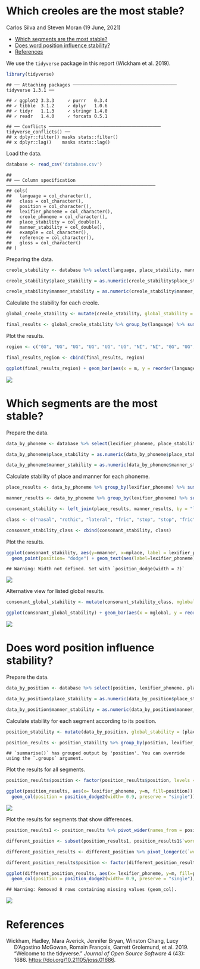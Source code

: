Which creoles are the most stable?
================
Carlos Silva and Steven Moran
(19 June, 2021)

-   [Which segments are the most
    stable?](#which-segments-are-the-most-stable)
-   [Does word position influence
    stability?](#does-word-position-influence-stability)
-   [References](#references)

We use the `tidyverse` package in this report (Wickham et al. 2019).

``` r
library(tidyverse)
```

    ## ── Attaching packages ─────────────────────────────────────── tidyverse 1.3.1 ──

    ## ✓ ggplot2 3.3.3     ✓ purrr   0.3.4
    ## ✓ tibble  3.1.2     ✓ dplyr   1.0.6
    ## ✓ tidyr   1.1.3     ✓ stringr 1.4.0
    ## ✓ readr   1.4.0     ✓ forcats 0.5.1

    ## ── Conflicts ────────────────────────────────────────── tidyverse_conflicts() ──
    ## x dplyr::filter() masks stats::filter()
    ## x dplyr::lag()    masks stats::lag()

Load the data.

``` r
database <- read_csv('database.csv')
```

    ## 
    ## ── Column specification ────────────────────────────────────────────────────────
    ## cols(
    ##   language = col_character(),
    ##   class = col_character(),
    ##   position = col_character(),
    ##   lexifier_phoneme = col_character(),
    ##   creole_phoneme = col_character(),
    ##   place_stability = col_double(),
    ##   manner_stability = col_double(),
    ##   example = col_character(),
    ##   reference = col_character(),
    ##   gloss = col_character()
    ## )

Preparing the data.

``` r
creole_stability <- database %>% select(language, place_stability, manner_stability)

creole_stability$place_stability = as.numeric(creole_stability$place_stability)

creole_stability$manner_stability = as.numeric(creole_stability$manner_stability)
```

Calculate the stability for each creole.

``` r
global_creole_stability <- mutate(creole_stability, global_stability = (place_stability + manner_stability)/2)

final_results <- global_creole_stability %>% group_by(language) %>% summarize(m = mean(global_stability, na.rm = TRUE))
```

Plot the results.

``` r
region <- c("GG", "UG", "UG", "UG", "UG", "UG", "NI", "NI", "GG", "UG", "SI", "NI", "SA", "GG", "GG", "SI")

final_results_region <- cbind(final_results, region)

ggplot(final_results_region) + geom_bar(aes(x = m, y = reorder(language, m), fill = region), stat = "identity", show.legend = FALSE)
```

![](scripts_files/figure-gfm/unnamed-chunk-5-1.png)<!-- -->

# Which segments are the most stable?

Prepare the data.

``` r
data_by_phoneme <- database %>% select(lexifier_phoneme, place_stability, manner_stability)

data_by_phoneme$place_stability = as.numeric(data_by_phoneme$place_stability)

data_by_phoneme$manner_stability = as.numeric(data_by_phoneme$manner_stability)
```

Calculate stability of place and manner for each phoneme.

``` r
place_results <- data_by_phoneme %>% group_by(lexifier_phoneme) %>% summarize(mplace = mean(place_stability, na.rm = TRUE))

manner_results <- data_by_phoneme %>% group_by(lexifier_phoneme) %>% summarize(mmanner = mean(manner_stability, na.rm = TRUE))

consonant_stability <- left_join(place_results, manner_results, by = "lexifier_phoneme")

class <- c("nasal", "rothic", "lateral", "fric", "stop", "stop", "fric", "stop", "stop", "lateral", "nasal", "nasal", "stop", "rothic", "fric", "stop", "affricate", "fric", "fric")

consonant_stability_class <- cbind(consonant_stability, class)
```

Plot the results.

``` r
ggplot(consonant_stability, aes(y=mmanner, x=mplace, label = lexifier_phoneme, color=class)) + 
  geom_point(position= "dodge") + geom_text(aes(label=lexifier_phoneme), hjust=3, vjust=0)
```

    ## Warning: Width not defined. Set with `position_dodge(width = ?)`

![](scripts_files/figure-gfm/unnamed-chunk-8-1.png)<!-- -->

Alternative view for listed global results.

``` r
consonant_global_stability <- mutate(consonant_stability_class, mglobal = (mmanner + mplace)/2)

ggplot(consonant_global_stability) + geom_bar(aes(x = mglobal, y = reorder(lexifier_phoneme, mglobal), fill = class), stat = "identity", show.legend = TRUE)
```

![](scripts_files/figure-gfm/unnamed-chunk-9-1.png)<!-- -->

# Does word position influence stability?

Prepare the data.

``` r
data_by_position <- database %>% select(position, lexifier_phoneme, place_stability, manner_stability) %>% mutate(position = tolower(position))

data_by_position$place_stability = as.numeric(data_by_position$place_stability)

data_by_position$manner_stability = as.numeric(data_by_position$manner_stability)
```

Calculate stability for each segment according to its position.

``` r
position_stability <- mutate(data_by_position, global_stability = (place_stability + manner_stability)/2)

position_results <- position_stability %>% group_by(position, lexifier_phoneme) %>% summarize(m = mean(global_stability, na.rm = TRUE))
```

    ## `summarise()` has grouped output by 'position'. You can override using the `.groups` argument.

Plot the results for all segments.

``` r
position_results$position <- factor(position_results$position, levels = c('word-initial', 'word-medial', 'word-final'))

ggplot(position_results, aes(x= lexifier_phoneme, y=m, fill=position)) + 
  geom_col(position = position_dodge2(width= 0.9, preserve = "single"))
```

![](scripts_files/figure-gfm/unnamed-chunk-12-1.png)<!-- -->

Plot the results for segments that show differences.

``` r
position_results1 <- position_results %>% pivot_wider(names_from = position, values_from = m)

different_position <- subset(position_results1, position_results1$`word-initial` != position_results1$`word-medial` | position_results1$`word-final` != position_results1$`word-medial`)

different_position_results <- different_position %>% pivot_longer(c(`word-initial`, `word-medial`, `word-final`), names_to = "position", values_to = "m")

different_position_results$position <- factor(different_position_results$position, levels = c('word-initial', 'word-medial', 'word-final'))

ggplot(different_position_results, aes(x= lexifier_phoneme, y=m, fill=position)) + 
  geom_col(position = position_dodge2(width= 0.9, preserve = "single"))
```

    ## Warning: Removed 8 rows containing missing values (geom_col).

![](scripts_files/figure-gfm/unnamed-chunk-13-1.png)<!-- -->

# References

<div id="refs" class="references csl-bib-body hanging-indent">

<div id="ref-tidyverse" class="csl-entry">

Wickham, Hadley, Mara Averick, Jennifer Bryan, Winston Chang, Lucy
D’Agostino McGowan, Romain François, Garrett Grolemund, et al. 2019.
“Welcome to the <span class="nocase">tidyverse</span>.” *Journal of Open
Source Software* 4 (43): 1686. <https://doi.org/10.21105/joss.01686>.

</div>

</div>
